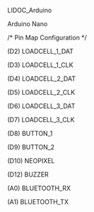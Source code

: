LIDOC_Arduino

Arduino Nano

/* Pin Map Configuration */

(D2)    LOADCELL_1_DAT

(D3)    LOADCELL_1_CLK

(D4)    LOADCELL_2_DAT

(D5)    LOADCELL_2_CLK

(D6)    LOADCELL_3_DAT

(D7)    LOADCELL_3_CLK

(D8)    BUTTON_1

(D9)    BUTTON_2

(D10)   NEOPIXEL

(D12)   BUZZER

(A0)    BLUETOOTH_RX

(A1)    BLUETOOTH_TX
